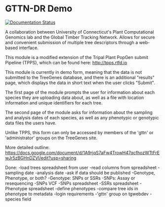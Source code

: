 # GTTN-DR Demo
[![Documentation Status](https://readthedocs.org/projects/gttn-tpps/badge/?version=latest)](https://gttn-tpps.readthedocs.io/en/latest/?badge=latest)

A collaboration between University of Connecticut's Plant Computational Genomics
lab and the Global Timber Tracking Network. Allows for secure and convenient 
submission of multiple tree descriptors through a web-based interface.

This module is a modified extension of the Tripal Plant PopGen submit Pipeline (TPPS), which can be found here: http://tpps.rtfd.io

This module is currently in demo form, meaning that the data is not submitted to the TreeGenes database, and there is an additional "results" page, which displays the data in short text when the user clicks "Submit".

The first page of the module prompts the user for information about each species they are uploading data about, as well as a file with location information and unique identifiers for each tree.

The second page of the module asks for information about the sampling and analysis dates of each species, as well as any phenotypic or genotypic data files the users have. 

Unlike TPPS, this form can only be accessed by members of the 'gttn' or 'administrator' groups on the TreeGenes site.

More detailed outline: https://docs.google.com/document/d/1A9rjqS7aFw4TrowH47qcfhozWTtFrEwJr5zBGHnDZVI/edit?usp=sharing

Done:
    -load trees spreadsheet from user
    -read columns from spreadsheet
    -sampling date
    -analysis date
    -ask if data should be published
    -Genotype, Phenotype, or both?
    -Genotype: SNPs or SSRs
    -SNPs: Assay or resequencing
    -SNPs VCF
    -SNPs spreadsheet
    -SSRs spreadsheet
    -Phenotype spreadsheet
    -define phenotypes
    -compare tree ids in phenotype to metadata
    -login requirements
    -'gttn' group on tgwebdev
    -species field
